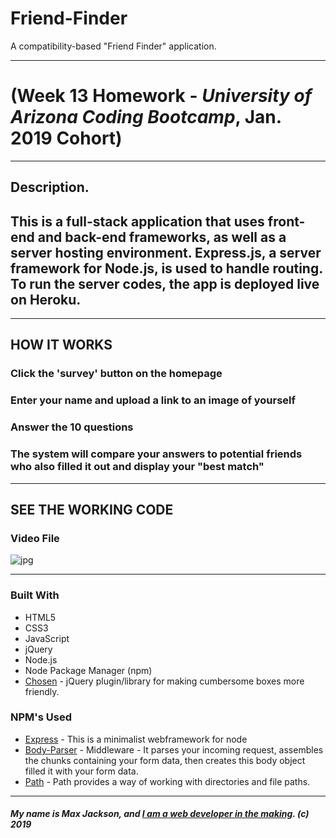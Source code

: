 # Friend-Finder
A compatibility-based "Friend Finder" application.


-----------------------------------------

# (Week 13 Homework - *University of Arizona Coding Bootcamp*, Jan. 2019 Cohort)

-----------------------------------------

## Description. 

## This is a full-stack application that uses front-end and back-end frameworks, as well as a server hosting environment. Express.js, a server framework for Node.js, is used to handle routing. To run the server codes, the app is deployed live on Heroku.


-----------------------------------------

## HOW IT WORKS

### Click the 'survey' button on the homepage

### Enter your name and upload a link to an image of yourself 

### Answer the 10 questions

### The system will compare your answers to potential friends who also filled it out and display your "best match"


-----------------------------------------

## SEE THE WORKING CODE 

### Video File

![](Images/ "jpg")


-----------------------------------------

### Built With
* HTML5
* CSS3
* JavaScript
* jQuery
* Node.js
* Node Package Manager (npm)
* [Chosen](http://harvesthq.github.io/chosen/) - jQuery plugin/library for making cumbersome boxes more friendly.

### NPM's Used
* [Express](https://www.npmjs.com/express) - This is a minimalist webframework for node
* [Body-Parser](https://www.npmjs.com/package/body-parser) - Middleware - It parses your incoming request, assembles the chunks containing your form data, then creates this body object filled it with your form data.
* [Path](https://www.npmjs.com/path) - Path provides a way of working with directories and file paths.


-----------------------------------------

##### My name is Max Jackson, and [I am a web developer in the making](https://maxjcoder.github.io/Bootstrap-Portfolio/index.html). (c) 2019





